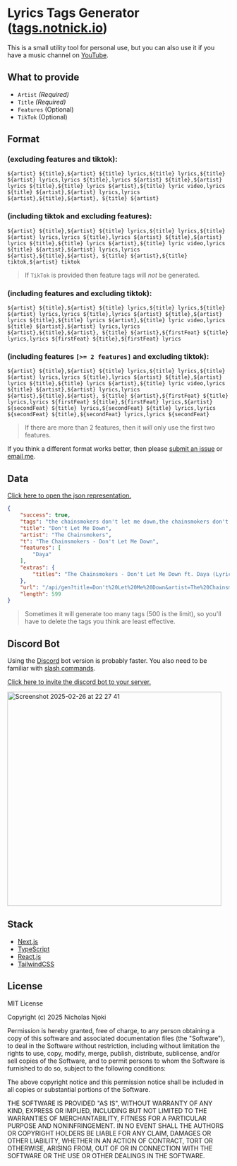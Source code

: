 # Lyrics Tags Generator ([tags.notnick.io](https://tags.notnick.io/))

This is a small utility tool for personal use, but you can also use it if you have a music channel on [YouTube](https://www.youtube.com).

## What to provide

- `Artist` *(Required)*
- `Title` *(Required)*
- `Features` (Optional)
- `TikTok` (Optional)

## Format

### (excluding features and tiktok):

```
${artist} ${title},${artist} ${title} lyrics,${title} lyrics,${title} ${artist} lyrics,lyrics ${title},lyrics ${artist} ${title},${artist} lyrics ${title},${title} lyrics ${artist},${title} lyric video,lyrics ${title} ${artist},${artist} lyrics,lyrics ${artist},${title},${artist}, ${title} ${artist}
```

### (including tiktok and excluding features):

```
${artist} ${title},${artist} ${title} lyrics,${title} lyrics,${title} ${artist} lyrics,lyrics ${title},lyrics ${artist} ${title},${artist} lyrics ${title},${title} lyrics ${artist},${title} lyric video,lyrics ${title} ${artist},${artist} lyrics,lyrics ${artist},${title},${artist}, ${title} ${artist},${title} tiktok,${artist} tiktok
```

> If `TikTok` is provided then feature tags will _not_ be generated.

### (including features and excluding tiktok):

```
${artist} ${title},${artist} ${title} lyrics,${title} lyrics,${title} ${artist} lyrics,lyrics ${title},lyrics ${artist} ${title},${artist} lyrics ${title},${title} lyrics ${artist},${title} lyric video,lyrics ${title} ${artist},${artist} lyrics,lyrics ${artist},${title},${artist}, ${title} ${artist},${firstFeat} ${title} lyrics,lyrics ${firstFeat} ${title},${firstFeat} lyrics
```

### (including features `[>= 2 features]` and excluding tiktok):

```
${artist} ${title},${artist} ${title} lyrics,${title} lyrics,${title} ${artist} lyrics,lyrics ${title},lyrics ${artist} ${title},${artist} lyrics ${title},${title} lyrics ${artist},${title} lyric video,lyrics ${title} ${artist},${artist} lyrics,lyrics ${artist},${title},${artist}, ${title} ${artist},${firstFeat} ${title} lyrics,lyrics ${firstFeat} ${title},${firstFeat} lyrics,${artist} ${secondFeat} ${title} lyrics,${secondFeat} ${title} lyrics,lyrics ${secondFeat} ${title},${secondFeat} lyrics,lyrics ${secondFeat}
```

> If there are more than 2 features, then it _will_ only use the first two features.

If you think a different format works better, then please [submit an issue](https://github.com/alsonick/lyrics-tags-generator/issues/new?template=Blank+issue) or [email me](mailto:hi@notnick.io).

## Data

[Click here to open the json representation.](https://tags.notnick.io/api/gen?title=Don%27t%20Let%20Me%20Down&artist=The%20Chainsmokers&features=Daya&tiktok=false)

```json
{
    "success": true,
    "tags": "the chainsmokers don't let me down,the chainsmokers don't let me down lyrics,don't let me down lyrics,don't let me down the chainsmokers lyrics,lyrics don't let me down,lyrics the chainsmokers don't let me down,the chainsmokers lyrics don't let me down,don't let me down lyrics the chainsmokers,don't let me down lyric video,lyrics don't let me down the chainsmokers,the chainsmokers lyrics,lyrics the chainsmokers,don't let me down,the chainsmokers, don't let me down the chainsmokers,daya don't let me down lyrics,lyrics daya don't let me down,daya lyrics,lyrics",
    "title": "Don't Let Me Down",
    "artist": "The Chainsmokers",
    "t": "The Chainsmokers - Don't Let Me Down",
    "features": [
        "Daya"
    ],
    "extras": {
        "titles": "The Chainsmokers - Don't Let Me Down ft. Daya (Lyrics),The Chainsmokers & Daya - Don't Let Me Down (Lyrics),The Chainsmokers, Daya - Don't Let Me Down (Lyrics)"
    },
    "url": "/api/gen?title=Don't%20Let%20Me%20Down&artist=The%20Chainsmokers&features=Daya&tiktok=false",
    "length": 599
}
```

> Sometimes it will generate too many tags (500 is the limit), so you'll have to delete the tags you think are least effective.

## Discord Bot

Using the [Discord](https://discord.com/) bot version is probably faster. You also need to be familiar with [slash commands](https://support-apps.discord.com/hc/en-us/articles/26501837786775-Slash-Commands-FAQ).

[Click here to invite the discord bot to your server.](https://discord.com/oauth2/authorize?client_id=1338567480834265193&permissions=2147534848&integration_type=0&scope=bot)

<img width="485" alt="Screenshot 2025-02-26 at 22 27 41" src="https://github.com/user-attachments/assets/a3d1f54f-44ed-45a6-9478-c4c21eb13b42" />

## Stack

- [Next.js](https://nextjs.org/)
- [TypeScript](https://www.typescriptlang.org/)
- [React.js](https://react.dev/)
- [TailwindCSS](https://tailwindcss.com/)

## License

MIT License

Copyright (c) 2025 Nicholas Njoki

Permission is hereby granted, free of charge, to any person obtaining a copy of this software and associated documentation files (the "Software"), to deal in the Software without restriction, including without limitation the rights to use, copy, modify, merge, publish, distribute, sublicense, and/or sell copies of the Software, and to permit persons to whom the Software is furnished to do so, subject to the following conditions:

The above copyright notice and this permission notice shall be included in all copies or substantial portions of the Software.

THE SOFTWARE IS PROVIDED "AS IS", WITHOUT WARRANTY OF ANY KIND, EXPRESS OR IMPLIED, INCLUDING BUT NOT LIMITED TO THE WARRANTIES OF MERCHANTABILITY, FITNESS FOR A PARTICULAR PURPOSE AND NONINFRINGEMENT. IN NO EVENT SHALL THE AUTHORS OR COPYRIGHT HOLDERS BE LIABLE FOR ANY CLAIM, DAMAGES OR OTHER LIABILITY, WHETHER IN AN ACTION OF CONTRACT, TORT OR OTHERWISE, ARISING FROM, OUT OF OR IN CONNECTION WITH THE SOFTWARE OR THE USE OR OTHER DEALINGS IN THE SOFTWARE.
